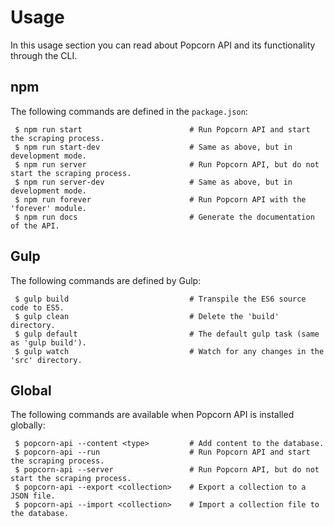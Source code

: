 # Usage

In this usage section you can read about Popcorn API and its functionality through the CLI.

## npm
The following commands are defined in the `package.json`:

```
 $ npm run start                        # Run Popcorn API and start the scraping process.
 $ npm run start-dev                    # Same as above, but in development mode.
 $ npm run server                       # Run Popcorn API, but do not start the scraping process.
 $ npm run server-dev                   # Same as above, but in development mode.
 $ npm run forever                      # Run Popcorn API with the 'forever' module.
 $ npm run docs                         # Generate the documentation of the API.
```

## Gulp
The following commands are defined by Gulp:

```
 $ gulp build                           # Transpile the ES6 source code to ES5.
 $ gulp clean                           # Delete the 'build' directory.
 $ gulp default                         # The default gulp task (same as 'gulp build').
 $ gulp watch                           # Watch for any changes in the 'src' directory.
 ```

## Global
The following commands are available when Popcorn API is installed globally:

```
 $ popcorn-api --content <type>         # Add content to the database.
 $ popcorn-api --run                    # Run Popcorn API and start the scraping process.
 $ popcorn-api --server                 # Run Popcorn API, but do not start the scraping process.
 $ popcorn-api --export <collection>    # Export a collection to a JSON file.
 $ popcorn-api --import <collection>    # Import a collection file to the database.
```
